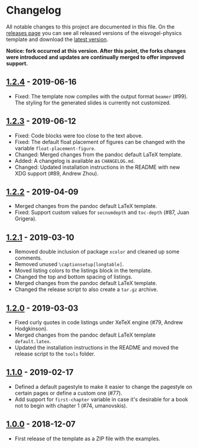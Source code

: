 # Changelog

All notable changes to this project are documented in this file. On the [releases page](https://github.com/cheshyre/eisvogel-physics/releases/) you can see all released versions of the eisvogel-physics template and download the [latest version](https://github.com/cheshyre/eisvogel-physics/releases/latest).

**Notice: fork occurred at this version. After this point, the forks changes were introduced and updates are continually merged to offer improved support.**

## [1.2.4] - 2019-06-16

- Fixed: The template now compiles with the output format `beamer` (#99). The styling for the generated slides is currently not customized.

## [1.2.3] - 2019-06-12

- Fixed: Code blocks were too close to the text above.
- Fixed: The default float placement of figures can be changed with the variable `float-placement-figure`.
- Changed: Merged changes from the pandoc default LaTeX template.
- Added: A changelog is available as `CHANGELOG.md`.
- Changed: Updated installation instructions in the README with new XDG support (#89, Andrew Zhou).

## [1.2.2] - 2019-04-09

- Merged changes from the pandoc default LaTeX template.
- Fixed: Support custom values for `secnumdepth` and `toc-depth` (#87, Juan Grigera).

## [1.2.1] - 2019-03-10

- Removed double inclusion of package `xcolor` and cleaned up some comments.
- Removed unused `\captionsetup[longtable]`.
- Moved listing colors to the listings block in the template.
- Changed the top and bottom spacing of listings.
- Merged changes from the pandoc default LaTeX template.
- Changed the release script to also create a `tar.gz` archive.

## [1.2.0] - 2019-03-03

- Fixed curly quotes in code listings under XeTeX engine (#79, Andrew Hodgkinson).
- Merged changes from the pandoc default LaTeX template `default.latex`.
- Updated the installation instructions in the README and moved the release script to the `tools` folder.

## [1.1.0] - 2019-02-17

- Defined a default pagestyle to make it easier to change the pagestyle on certain pages or define a custom one (#77).
- Add support for `first-chapter` variable in case it's desirable for a book not to begin with chapter 1 (#74, umanovskis).

## [1.0.0] - 2018-12-07

- First release of the template as a ZIP file with the examples.

[1.2.4]: https://github.com/cheshyre/eisvogel-physics/compare/v1.2.3...v1.2.4
[1.2.3]: https://github.com/cheshyre/eisvogel-physics/compare/v1.2.2...v1.2.3
[1.2.2]: https://github.com/cheshyre/eisvogel-physics/compare/v1.2.1...v1.2.2
[1.2.1]: https://github.com/cheshyre/eisvogel-physics/compare/v1.2.0...v1.2.1
[1.2.0]: https://github.com/cheshyre/eisvogel-physics/compare/1.1.0...v1.2.0
[1.1.0]: https://github.com/cheshyre/eisvogel-physics/compare/v1.0.0...1.1.0
[1.0.0]: https://github.com/cheshyre/eisvogel-physics/releases/tag/v1.0.0
